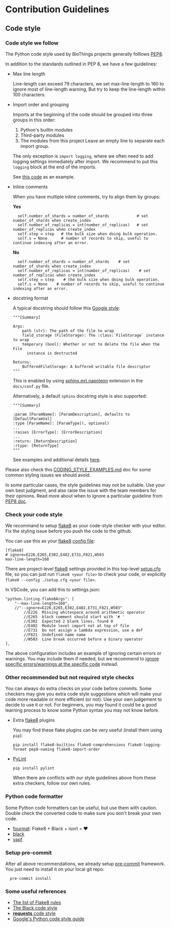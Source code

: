 # Contribution Guidelines

## Code style

### Code style we follow

The Python code style used by BioThings projects generally folllows [PEP8](https://pep8.org/).

In addition to the standards outlined in PEP 8, we have a few guidelines:

* Max line length

  Line-length can exceed 79 characters, we set max-line-length to 160 to ignore most of line-length warning,
  But try to keep the line-length within 100 characters.

* Import order and grouping

  Imports at the beginning of the code should be grouped into three groups in this order:
    1. Python's builtin modules
    2. Third-party modules
    3. The modules from this project
  Leave an empty line to separate each import group.

  The only exception is `import logging`, where we often need to add logging settings immediately after import.
  We recommend to put this `logging` block at the end of the imports.

  See [this code](biothings/utils/es.py) as an example.

* Inline comments

  When you have multiple inline comments, try to align them by groups:

  **Yes**

        self.number_of_shards = number_of_shards            # set number_of_shards when create_index
        self.number_of_replicas = int(number_of_replicas)   # set number_of_replicas when create_index
        self.step = step   # the bulk size when doing bulk operation.
        self.s = None      # number of records to skip, useful to continue indexing after an error.

  **No**

        self.number_of_shards = number_of_shards    # set number_of_shards when create_index
        self.number_of_replicas = int(number_of_replicas)    # set number_of_replicas when create_index
        self.step = step    # the bulk size when doing bulk operation.
        self.s = None    # number of records to skip, useful to continue indexing after an error.

* docstring format

  A typical docstring should follow this [Google style](http://google.github.io/styleguide/pyguide.html#381-docstrings):

      """[Summary]

      Args:
          path (str): The path of the file to wrap
          field_storage (FileStorage): The :class:`FileStorage` instance to wrap
          temporary (bool): Whether or not to delete the file when the File
            instance is destructed

      Returns:
          BufferedFileStorage: A buffered writable file descriptor
      """

  This is enabled by using [sphinx.ext.napoleon](https://sphinxcontrib-napoleon.readthedocs.io/en/latest/) extension in the `docs/conf.py` file.

  Alternatively, a default `sphinx` docstring style is also supported:

      """[Summary]

      :param [ParamName]: [ParamDescription], defaults to [DefaultParamVal]
      :type [ParamName]: [ParamType](, optional)
      ...
      :raises [ErrorType]: [ErrorDescription]
      ...
      :return: [ReturnDescription]
      :rtype: [ReturnType]
      """
  See examples and additional details [here](https://sphinx-rtd-tutorial.readthedocs.io/en/latest/docstrings.html).

Please also check this [CODING_STYLE_EXAMPLES.md](CODING_STYLE_EXAMPLES.md) doc for some common styling issues we should avoid.

In some particular cases, the style guidelines may not be suitable. Use your own best judgment,
and also raise the issue with the team members for their opinions. Read more about when to ignore a
particular guideline from [PEP8 doc](https://pep8.org/#a-foolish-consistency-is-the-hobgoblin-of-little-minds).

### Check your code style

We recommand to setup [flake8](http://flake8.pycqa.org) as your code-style checker with your editor.
Fix the styling issue before you push the code to the github.

You can use this as your [flake8](http://flake8.pycqa.org) [config file](http://flake8.pycqa.org/en/latest/user/configuration.html):

    [flake8]
    # ignore=E226,E265,E302,E402,E731,F821,W503
    max-line-length=160

There are project-level [flake8](http://flake8.pycqa.org) settings provided in this top-level [setup.cfg](setup.cfg) file, so you can just run `flake8 <your file>` to check your code, or explicitly `flake8 --config ./setup.cfg <your file>`.

In VSCode, you can add this to settings.json:

    "python.linting.flake8Args": [
        "--max-line-length=160",
        //"--ignore=E226,E265,E302,E402,E731,F821,W503"
            //E226  Missing whitespace around arithmetic operator
            //E265  block comment should start with '# '
            //E302  Expected 2 blank lines, found 0
            //E402  Module level import not at top of file
            //E731  Do not assign a lambda expression, use a def
            //F821  Undefined name name
            //W503  Line break occurred before a binary operator
    ],

The above configuration includes an example of ignoring certain errors or warnings. You may include them if needed, but we recommend to [ignore specific errors/warnings at the specific code](https://flake8.pycqa.org/en/3.1.1/user/ignoring-errors.html#in-line-ignoring-errors) instead.

### Other recommended but not required style checks

You can always do extra checks on your code before commits. Some checkers may give you extra code style suggestions which will make your code more readable or more efficient (or not). Use your own judgement to decide to use it or not. For beginners, you may found it could be a good learning process to know some Python syntax you may not know before.

* Extra [flake8](http://flake8.pycqa.org) plugins

  You may find these flake plugins can be very useful (install them using `pip`):

      pip install flake8-builtins flake8-comprehensions flake8-logging-format pep8-naming flake8-import-order

* [PyLint](https://www.pylint.org/)

      pip install pylint

  When there are conflicts with our style guidelines above from these extra checkers, follow our own rules.

### Python code formatter

Some Python code formatters can be useful, but use them with caution. Double check the converted code to make sure you don't break your own code.

* [fourmat](https://github.com/4Catalyzer/fourmat):  Flake8 + Black + isort = ❤️
* [black](https://github.com/python/black)
* [yapf](https://github.com/google/yapf/)

### Setup pre-commit

After all above recommendations, we already setup [pre-commit](https://github.com/pre-commit/pre-commit) framework.
You just need to install it on your local git repo:

      pre-commit install

### Some useful references

* [The list of Flake8 rules](https://lintlyci.github.io/Flake8Rules/)
* [The Black code style](https://black.readthedocs.io/en/stable/the_black_code_style/current_style.html)
* [**requests** code style](http://python-requests.org//en/latest/dev/contributing/#kenneth-reitz-s-code-style)
* [Google's Python code style guide](http://flake8.pycqa.org/en/latest/)
